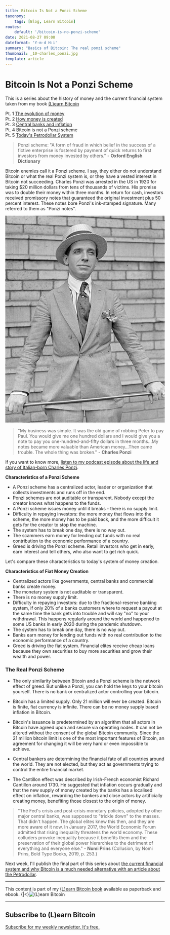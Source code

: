 ```yaml
---
title: Bitcoin Is Not a Ponzi Scheme
taxonomy:
    tags: [Blog, Learn Bitcoin]
routes:
    default: '/bitcoin-is-no-ponzi-scheme'
date: 2021-08-27 09:00
dateformat: 'Y-m-d H:i'
summary: "Basics of Bitcoin: The real ponzi scheme"
thumbnail: _10-charles_ponzi.jpg
template: article
---
```


# Bitcoin Is Not a Ponzi Scheme

This is a series about the history of money and the current financial system taken from my book [(L)earn Bitcoin](https://learnbitcoin.link)

Pt. 1 [The evolution of money](https://anitaposch.com/evolution-money)  
Pt. 2 [How money is created](https://anitaposch.com/money-creation)  
Pt. 3 [Central banks and inflation](https://anitaposch.com/inflation)  
Pt. 4 Bitcoin is not a Ponzi scheme   
Pt. 5 [Today's Petrodollar System](https://anitaposch.com/petrodollar-bitcoin)


> Ponzi scheme: "A form of fraud in which belief in the success of a fictive enterprise is fostered by payment of quick returns to first investors from money invested by others." - **Oxford English Dictionary**

Bitcoin enemies call it a Ponzi scheme. I say, they either do not understand Bitcoin or what the real Ponzi system is, or they have a vested interest in Bitcoin not succeeding. Charles Ponzi was arrested in the US in 1920 for taking $20 million dollars from tens of thousands of victims. His promise was to double their money within three months. In return for cash, investors received promissory notes that guaranteed the original investment plus 50 percent interest. These notes bore Ponzi's ink-stamped signature. Many referred to them as "Ponzi notes".

![Charles Ponzi in 1920](_10-ponzi1920.jpg)

> "My business was simple. It was the old game of robbing Peter to pay Paul. You would give me one hundred dollars and I would give you a note to pay you one-hundred-and-fifty dollars in three months…My notes became more valuable than American money…Then came trouble. The whole thing was broken." - **Charles Ponzi**

If you want to know more, [listen to my podcast episode about the life and story of Italian-born Charles Ponzi](https://anitaposch.com/bitcoin-ponzi-scheme/). 

**Characteristics of a Ponzi Scheme**

* A Ponzi scheme has a centralized actor, leader or organization that collects investments and runs off in the end. 
* Ponzi schemes are not auditable or transparent. Nobody except the creator knows what happens to the funds. 
* A Ponzi scheme issues money until it breaks - there is no supply limit. 
* Difficulty in repaying investors: the more money that flows into the scheme, the more money has to be paid back, and the more difficult it gets for the creator to stop the machine. 
* The system has to break one day, there is no way out.
* The scammers earn money for lending out funds with no real contribution to the economic performance of a country.
* Greed is driving the Ponzi scheme. Retail investors who get in early, earn interest and tell others, who also want to get rich quick.

Let's compare these characteristics to today's system of money creation.

**Characteristics of Fiat Money Creation**

* Centralized actors like governments, central banks and commercial banks create money.
* The monetary system is not auditable or transparent.
* There is no money supply limit.
* Difficulty in repaying investors: due to the fractional-reserve banking system, if only 20% of a banks customers where to request a payout at the same time the bank gets into trouble and will say "no" to your withdrawal. This happens regularly around the world and happened to some US banks in early 2020 during the pandemic shutdown.
* The system has to break one day, there is no way out.
* Banks earn money for lending out funds with no real contribution to the economic performance of a country.
* Greed is driving the fiat system. Financial elites receive cheap loans because they own securities to buy more securities and grow their wealth and power.

### The Real Ponzi Scheme

* The only similarity between Bitcoin and a Ponzi scheme is the network effect of greed. But unlike a Ponzi, you can hold the keys to your bitcoin yourself. There is no bank or centralized actor controlling your bitcoin.

* Bitcoin has a limited supply. Only 21 million will ever be created. Bitcoin is finite, fiat currency is infinite. There can be no money supply based inflation in Bitcoin.

* Bitcoin's issuance is predetermined by an algorithm that all actors in Bitcoin have agreed upon and secure via operating nodes. It can not be altered without the consent of the global Bitcoin community. Since the 21 million bitcoin limit is one of the most important features of Bitcoin, an agreement for changing it will be very hard or even impossible to achieve.

* Central bankers are determining the financial fate of all countries around the world. They are not elected, but they act as governments trying to control the entire financial market. 

* The Cantillon effect was described by Irish-French economist Richard Cantillon around 1730. He suggested that inflation occurs gradually and that the new supply of money created by the banks has a localised effect on inflation, rewarding the bankers and close actors by artificially creating money, benefiting those closest to the origin of money. 

> "The Fed's crisis and post-crisis monetary policies, adopted by other major central banks, was supposed to "trickle down" to the masses. That didn't happen. The global elites knew this then, and they are more aware of it now. In January 2017, the World Economic Forum admitted that rising inequality threatens the world economy. These colluders provoke inequality because it benefits them and the preservation of their global power hierarchies to the detriment of everything and everyone else." - **Nomi Prins** (Collusion, by Nomi Prins, Bold Type Books, 2019, p. 253.)


Next week, I'll publish the final part of this series about [the current financial system and why Bitcoin is a much needed alternative with an article about the Petrodollar](https://anitaposch.com/petrodollar-bitcoin).

---

This content is part of my [(L)earn Bitcoin book](https://learnbitcoin.link) available as paperback and ebook. 
{|<}<img src="../assets/_(L)earn-Bitcoin-book.png" alt="(L)earn Bitcoin" width="250"/>

---
## Subscribe to (L)earn Bitcoin

[Subscribe for my weekly newsletter. It's free.](https://anita.link/weekly)
